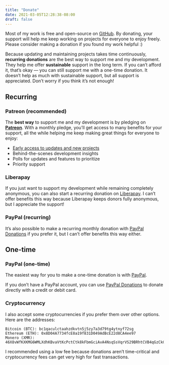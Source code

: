 ```yaml
---
title: "Donate"
date: 2021-03-05T12:28:38-08:00
draft: false
---
```


Most of my work is free and open-source on [GitHub](https://github.com/kdrag0n). By donating, your support will help me keep working on projects for everyone to enjoy freely. Please consider making a donation if you found my work helpful :)

Because updating and maintaining projects takes time continuously, **recurring donations** are the best way to support me and my development. They help me offer **sustainable** support in the long term. If you can’t afford it, that’s okay — you can still support me with a one-time donation. It doesn’t help as much with sustainable support, but all support is appreciated. Don’t worry if you think it’s not enough!

## Recurring

### Patreon (recommended)

The **best way** to support me and my development is by pledging on **[Patreon](https://patreon.com/kdrag0n)**. With a monthly pledge, you’ll get access to many benefits for your support, all the while helping me keep making great things for everyone to enjoy:

- [Early access to updates and new projects](/patreon/)
- Behind-the-scenes development insights
- Polls for updates and features to prioritize
- Priority support

### Liberapay

If you just want to support my development while remaining completely anonymous, you can also start a recurring donation on [Liberapay](https://liberapay.com). I can’t offer benefits this way because Liberapay keeps donors fully anonymous, but I appreciate the support!

### PayPal (recurring)

It’s also possible to make a recurring monthly donation with [PayPal Donations](https://www.paypal.com/donate/?hosted_button_id=CANAGMNX6YJH6) if you prefer it, but I can’t offer benefits this way either.

## One-time

### PayPal (one-time)

The easiest way for you to make a one-time donation is with [PayPal](https://paypal.me/kdrag0ndonate).

If you don’t have a PayPal account, you can use [PayPal Donations](https://www.paypal.com/donate/?hosted_button_id=CANAGMNX6YJH6) to donate directly with a credit or debit card.

### Cryptocurrency

I also accept some cryptocurrencies if you prefer them over other options. Here are the addresses:

```
Bitcoin (BTC): bc1qaculctaahzdkvtn5j5zy7a3d79tg4ytnyf72sg
Ethereum (ETH): 0x8D04A7734fcE8a19f831D049AdBcE22d8CA4ee97
Monero (XMR): 46X8vWfKXKMG6WMLXdhKBvaVtKcPctCtk8kFbmGciAvA4NsqSsVqrVS29BRhtCVB4qGzCkGSLiqN8a9S7TpixF4JQ4qBuWX
```

I recommended using a low fee because donations aren’t time-critical and cryptocurrency fees can get very high for fast transactions.
